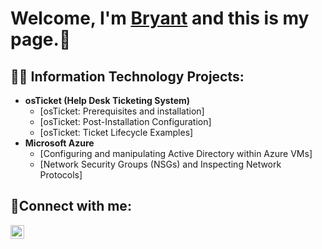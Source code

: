 <h1> Welcome, I'm <a href="https://linkedin.com/in/bryantspreine">Bryant</a> and this is my page.👋</h1>

<h2>👨‍💻 Information Technology Projects:</h2>

- <b>osTicket (Help Desk Ticketing System)</b>
  - [osTicket: Prerequisites and installation]
  - [osTicket: Post-Installation Configuration]
  - [osTicket: Ticket Lifecycle Examples]
- <b>Microsoft Azure</b>
  - [Configuring and manipulating Active Directory within Azure VMs]
  - [Network Security Groups (NSGs) and Inspecting Network Protocols]
  
<h2>🤳Connect with me:</h2>

[<img align="left" alt="Bryant | LinkedIn" width="22px" src="https://cdn.jsdelivr.net/npm/simple-icons@v3/icons/linkedin.svg"/>][linkedin]

[linkedin]: https://linkedin.com/in/bryantspreine
